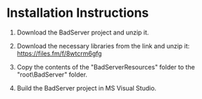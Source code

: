 # **Installation Instructions**

1. Download the BadServer project and unzip it.

2. Download the necessary libraries from the link and unzip it:  
https://files.fm/f/8wtcrm6gfg

3. Copy the contents of the "BadServerResources" folder to the "root\BadServer" folder.

4. Build the BadServer project in MS Visual Studio.